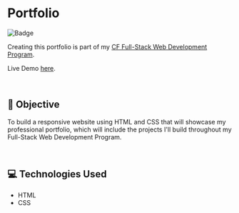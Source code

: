 # Portfolio 
![Badge](https://img.shields.io/badge/demo-online-green)

Creating this portfolio is part of my [CF Full-Stack Web Development Program](https://careerfoundry.com/en/courses/become-a-web-developer/).

Live Demo [here](https://almanowski.github.io/portfolio-website/).

<p>&nbsp;</p>

## 📝 Objective
To build a responsive website using HTML and CSS that will showcase my
professional portfolio, which will include the projects I'll build throughout
my Full-Stack Web Development Program.
<p>&nbsp;</p>

## 💻 Technologies Used
* HTML
* CSS
